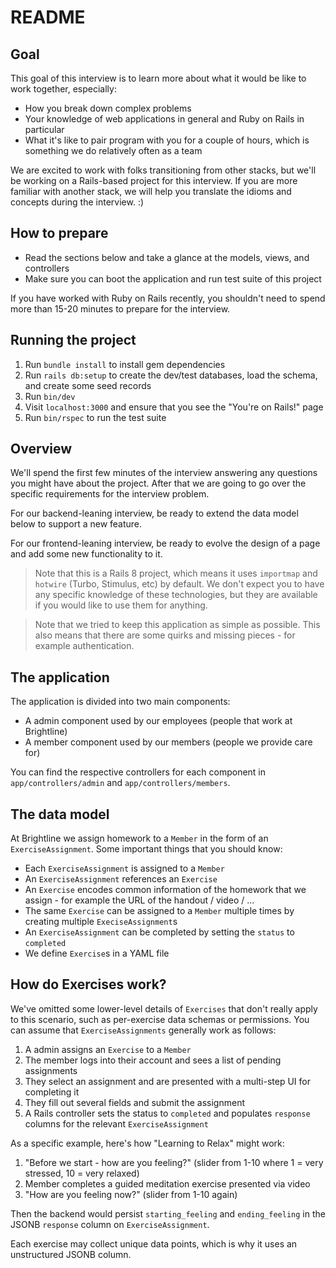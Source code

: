 # README

## Goal

This goal of this interview is to learn more about what it would be like to work together, especially:

- How you break down complex problems
- Your knowledge of web applications in general and Ruby on Rails in particular
- What it's like to pair program with you for a couple of hours, which is something we do relatively often as a team

We are excited to work with folks transitioning from other stacks, but we'll be working on a Rails-based project for this interview. If you are more familiar with another stack, we will help you translate the idioms and concepts during the interview. :)

## How to prepare

- Read the sections below and take a glance at the models, views, and controllers
- Make sure you can boot the application and run test suite of this project

If you have worked with Ruby on Rails recently, you shouldn't need to spend more than 15-20 minutes to prepare for the interview.

## Running the project

1. Run `bundle install` to install gem dependencies
2. Run `rails db:setup` to create the dev/test databases, load the schema, and create some seed records
3. Run `bin/dev`
4. Visit `localhost:3000` and ensure that you see the "You're on Rails!" page
5. Run `bin/rspec` to run the test suite

## Overview

We'll spend the first few minutes of the interview answering any questions you might have about the project. After that we are going to go over the specific requirements for the interview problem.

For our backend-leaning interview, be ready to extend the data model below to support a new feature.

For our frontend-leaning interview, be ready to evolve the design of a page and add some new functionality to it.

> Note that this is a Rails 8 project, which means it uses `importmap` and `hotwire` (Turbo, Stimulus, etc) by default. We don't expect you to have any specific knowledge of these technologies, but they are available if you would like to use them for anything.

> Note that we tried to keep this application as simple as possible. This also means that there are some quirks and missing pieces - for example authentication.

## The application

The application is divided into two main components:

- A admin component used by our employees (people that work at Brightline)
- A member component used by our members (people we provide care for)

You can find the respective controllers for each component in `app/controllers/admin` and `app/controllers/members`.

## The data model

At Brightline we assign homework to a `Member` in the form of an `ExerciseAssignment`. Some important things that you should know:

- Each `ExerciseAssignment` is assigned to a `Member`
- An `ExerciseAssignment` references an `Exercise`
- An `Exercise` encodes common information of the homework that we assign - for example the URL of the handout / video / ...
- The same `Exercise` can be assigned to a `Member` multiple times by creating multiple `ExeciseAssignment`s
- An `ExerciseAssignment` can be completed by setting the `status` to `completed`
- We define `Exercise`s in a YAML file

## How do Exercises work?

We've omitted some lower-level details of `Exercises` that don't really apply to this scenario, such as per-exercise data schemas or permissions. You can assume that `ExerciseAssignments` generally work as follows:

1. A admin assigns an `Exercise` to a `Member`
2. The member logs into their account and sees a list of pending assignments
3. They select an assignment and are presented with a multi-step UI for completing it
4. They fill out several fields and submit the assignment
5. A Rails controller sets the status to `completed` and populates `response` columns for the relevant `ExerciseAssignment`

As a specific example, here's how "Learning to Relax" might work:

1. "Before we start - how are you feeling?" (slider from 1-10 where 1 = very stressed, 10 = very relaxed)
2. Member completes a guided meditation exercise presented via video
3. "How are you feeling now?" (slider from 1-10 again)

Then the backend would persist `starting_feeling` and `ending_feeling` in the JSONB `response`
column on `ExerciseAssignment`.

Each exercise may collect unique data points, which is why it uses an unstructured JSONB column.
